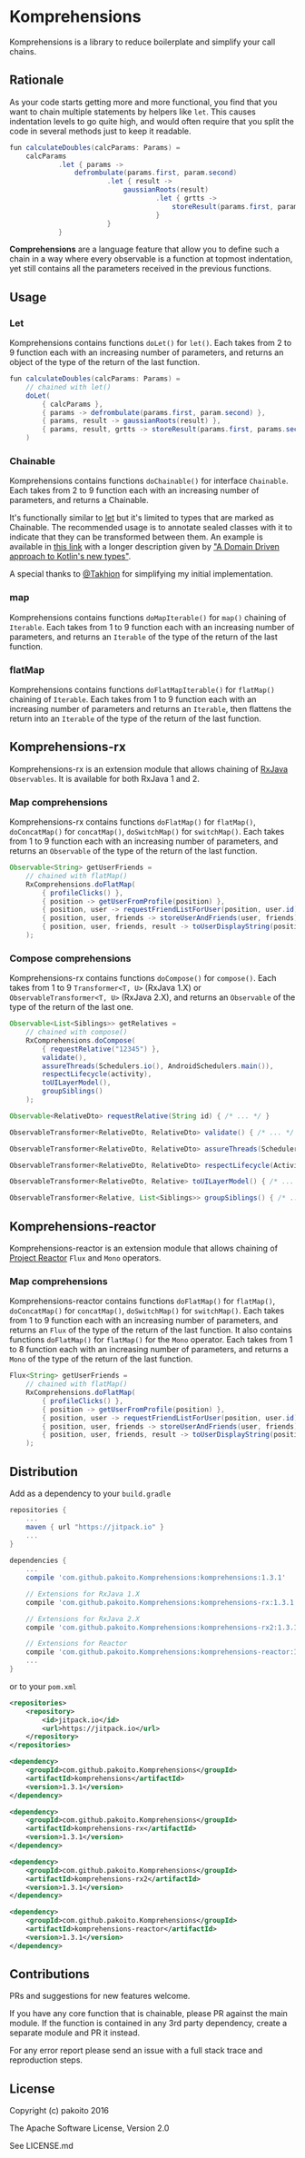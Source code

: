 # Komprehensions

Komprehensions is a library to reduce boilerplate and simplify your call chains.

## Rationale

As your code starts getting more and more functional, you find that you want to chain multiple statements by helpers like `let`. This causes indentation levels to go quite high, and would often require that you split the code in several methods just to keep it readable.

```java
fun calculateDoubles(calcParams: Params) =
    calcParams
            .let { params ->
                defrombulate(params.first, param.second)
                        .let { result ->
                            gaussianRoots(result)
                                    .let { grtts ->
                                        storeResult(params.first, params.second, result, grtts)
                                    }
                        }
            }
```

**Comprehensions** are a language feature that allow you to define such a chain in a way where every observable is a function at topmost indentation, yet still contains all the parameters received in the previous functions.

## Usage

### Let

Komprehensions contains functions `doLet()` for `let()`. Each takes from 2 to 9 function each with an increasing number of parameters, and returns an object of the type of the return of the last function.

```java
fun calculateDoubles(calcParams: Params) =
    // chained with let()
    doLet(
        { calcParams },
        { params -> defrombulate(params.first, param.second) },
        { params, result -> gaussianRoots(result) },
        { params, result, grtts -> storeResult(params.first, params.second, result, grtts) }
    )
```

### Chainable

Komprehensions contains functions `doChainable()` for interface `Chainable`. Each takes from 2 to 9 function each with an increasing number of parameters, and returns a Chainable.

It's functionally similar to [let](https://github.com/pakoito/Komprehensions#let) but it's limited to types that are marked as Chainable. The recommended usage is to annotate sealed classes with it to indicate that they can be transformed between them.
An example is available in [this link](https://gist.github.com/pakoito/8043a42c2381112753cfdaab128cdc49) with a longer description given by ["A Domain Driven approach to Kotlin's new types"](http://www.pacoworks.com/2016/10/03/new-talk-a-domain-driven-approach-to-kotlins-new-types-at-mobilization-2016/).

A special thanks to [@Takhion](https://github.com/Takhion) for simplifying my initial implementation.

### map

Komprehensions contains functions `doMapIterable()` for `map()` chaining of `Iterable`. Each takes from 1 to 9 function each with an increasing number of parameters, and returns an `Iterable` of the type of the return of the last function.

### flatMap

Komprehensions contains functions `doFlatMapIterable()` for `flatMap()` chaining of `Iterable`. Each takes from 1 to 9 function each with an increasing number of parameters and returns an `Iterable`, then flattens the return into an `Iterable` of the type of the return of the last function.

## Komprehensions-rx

Komprehensions-rx is an extension module that allows chaining of [RxJava](https://github.com/ReactiveX/RxJava) `Observables`. It is available for both RxJava 1 and 2.

### Map comprehensions

Komprehensions-rx contains functions `doFlatMap()` for `flatMap()`, `doConcatMap()` for `concatMap()`, `doSwitchMap()` for `switchMap()`. Each takes from 1 to 9 function each with an increasing number of parameters, and returns an `Observable` of the type of the return of the last function.

```java
Observable<String> getUserFriends =
    // chained with flatMap()
    RxComprehensions.doFlatMap(
        { profileClicks() },
        { position -> getUserFromProfile(position) },
        { position, user -> requestFriendListForUser(position, user.id) },
        { position, user, friends -> storeUserAndFriends(user, friends) },
        { position, user, friends, result -> toUserDisplayString(position, user, friends, result) }
    );
```

### Compose comprehensions

Komprehensions-rx contains functions `doCompose()` for `compose()`. Each takes from 1 to 9 `Transformer<T, U>` (RxJava 1.X) or `ObservableTransformer<T, U>` (RxJava 2.X), and returns an `Observable` of the type of the return of the last one.

```java
Observable<List<Siblings>> getRelatives =
    // chained with compose()
    RxComprehensions.doCompose(
        { requestRelative("12345") },
        validate(),
        assureThreads(Schedulers.io(), AndroidSchedulers.main()),
        respectLifecycle(activity),
        toUILayerModel(),
        groupSiblings()
    );

Observable<RelativeDto> requestRelative(String id) { /* ... */ }

ObservableTransformer<RelativeDto, RelativeDto> validate() { /* ... */ }

ObservableTransformer<RelativeDto, RelativeDto> assureThreads(Scheduler in, Scheduler out) { /* ... */ }

ObservableTransformer<RelativeDto, RelativeDto> respectLifecycle(Activity activity) { /* ... */ }

ObservableTransformer<RelativeDto, Relative> toUILayerModel() { /* ... */ }

ObservableTransformer<Relative, List<Siblings>> groupSiblings() { /* ... */ }
```

## Komprehensions-reactor

Komprehensions-reactor is an extension module that allows chaining of [Project Reactor](https://projectreactor.io/) `Flux` and `Mono` operators.

### Map comprehensions

Komprehensions-reactor contains functions `doFlatMap()` for `flatMap()`, `doConcatMap()` for `concatMap()`, `doSwitchMap()` for `switchMap()`. Each takes from 1 to 9 function each with an increasing number of parameters, and returns an `Flux` of the type of the return of the last function. It also contains functions `doFlatMap()` for `flatMap()` for the `Mono` operator. Each takes from 1 to 8 function each with an increasing number of parameters, and returns a `Mono` of the type of the return of the last function.

```java
Flux<String> getUserFriends =
    // chained with flatMap()
    RxComprehensions.doFlatMap(
        { profileClicks() },
        { position -> getUserFromProfile(position) },
        { position, user -> requestFriendListForUser(position, user.id) },
        { position, user, friends -> storeUserAndFriends(user, friends) },
        { position, user, friends, result -> toUserDisplayString(position, user, friends, result) }
    );
```

## Distribution

Add as a dependency to your `build.gradle`
```groovy
repositories {
    ...
    maven { url "https://jitpack.io" }
    ...
}
    
dependencies {
    ...
    compile 'com.github.pakoito.Komprehensions:komprehensions:1.3.1'

    // Extensions for RxJava 1.X
    compile 'com.github.pakoito.Komprehensions:komprehensions-rx:1.3.1'

    // Extensions for RxJava 2.X
    compile 'com.github.pakoito.Komprehensions:komprehensions-rx2:1.3.1'

    // Extensions for Reactor
    compile 'com.github.pakoito.Komprehensions:komprehensions-reactor:1.3.1'
    ...
}
```
or to your `pom.xml`

```xml
<repositories>
    <repository>
        <id>jitpack.io</id>
        <url>https://jitpack.io</url>
    </repository>
</repositories>

<dependency>
    <groupId>com.github.pakoito.Komprehensions</groupId>
    <artifactId>komprehensions</artifactId>
    <version>1.3.1</version>
</dependency>

<dependency>
    <groupId>com.github.pakoito.Komprehensions</groupId>
    <artifactId>komprehensions-rx</artifactId>
    <version>1.3.1</version>
</dependency>

<dependency>
    <groupId>com.github.pakoito.Komprehensions</groupId>
    <artifactId>komprehensions-rx2</artifactId>
    <version>1.3.1</version>
</dependency>

<dependency>
    <groupId>com.github.pakoito.Komprehensions</groupId>
    <artifactId>komprehensions-reactor</artifactId>
    <version>1.3.1</version>
</dependency>
```

## Contributions

PRs and suggestions for new features welcome.

If you have any core function that is chainable, please PR against the main module. If the function is contained in any 3rd party dependency, create a separate module and PR it instead.

For any error report please send an issue with a full stack trace and reproduction steps.

## License

Copyright (c) pakoito 2016

The Apache Software License, Version 2.0

See LICENSE.md
